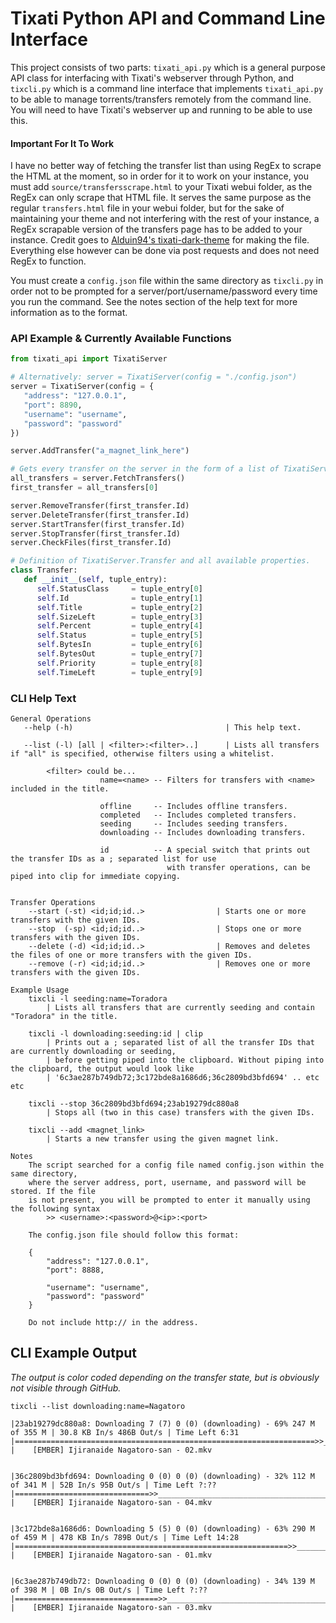 # Tixati Python API and Command Line Interface
This project consists of two parts: `tixati_api.py` which is a general purpose API class for interfacing with Tixati's webserver through Python, and `tixcli.py` which is a command line interface that implements `tixati_api.py` to be able to manage torrents/transfers remotely from the command line. You will need to have Tixati's webserver up and running to be able to use this.

#### Important For It To Work
I have no better way of fetching the transfer list than using RegEx to scrape the HTML at the moment, so in order for it to work on your instance, you must add `source/transfersscrape.html` to your Tixati webui folder, as the RegEx can only scrape that HTML file. It serves the same purpose as the regular `transfers.html` file in your webui folder, but for the sake of maintaining your theme and not interfering with the rest of your instance, a RegEx scrapable version of the transfers page has to be added to your instance. Credit goes to [Alduin94's tixati-dark-theme](https://github.com/Alduin94/tixati-dark-theme) for making the file. Everything else however can be done via post requests and does not need RegEx to function. 

You must create a `config.json` file within the same directory as `tixcli.py` in order not to be prompted for a server/port/username/password every time you run the command. See the notes section of the help text for more information as to the format.

### API Example & Currently Available Functions

```python
from tixati_api import TixatiServer

# Alternatively: server = TixatiServer(config = "./config.json")
server = TixatiServer(config = {
   "address": "127.0.0.1",
   "port": 8890,
   "username": "username",
   "password": "password"
})

server.AddTransfer("a_magnet_link_here") 

# Gets every transfer on the server in the form of a list of TixatiServer.Transfer class instances.
all_transfers = server.FetchTransfers()
first_transfer = all_transfers[0]

server.RemoveTransfer(first_transfer.Id)
server.DeleteTransfer(first_transfer.Id)
server.StartTransfer(first_transfer.Id)
server.StopTransfer(first_transfer.Id)
server.CheckFiles(first_transfer.Id)
```
```python
# Definition of TixatiServer.Transfer and all available properties.
class Transfer:
   def __init__(self, tuple_entry):
      self.StatusClass     = tuple_entry[0]
      self.Id              = tuple_entry[1]
      self.Title           = tuple_entry[2]
      self.SizeLeft        = tuple_entry[3]
      self.Percent         = tuple_entry[4]
      self.Status          = tuple_entry[5]
      self.BytesIn         = tuple_entry[6]
      self.BytesOut        = tuple_entry[7]
      self.Priority        = tuple_entry[8]
      self.TimeLeft        = tuple_entry[9]
```


### CLI Help Text
```
General Operations
   --help (-h)                                  | This help text.

   --list (-l) [all | <filter>:<filter>..]      | Lists all transfers if "all" is specified, otherwise filters using a whitelist.

        <filter> could be...
                    name=<name> -- Filters for transfers with <name> included in the title.

                    offline     -- Includes offline transfers.
                    completed   -- Includes completed transfers.
                    seeding     -- Includes seeding transfers.
                    downloading -- Includes downloading transfers.

                    id          -- A special switch that prints out the transfer IDs as a ; separated list for use
                                   with transfer operations, can be piped into clip for immediate copying.


Transfer Operations
    --start (-st) <id;id;id..>                | Starts one or more transfers with the given IDs.
    --stop  (-sp) <id;id;id..>                | Stops one or more transfers with the given IDs.
    --delete (-d) <id;id;id..>                | Removes and deletes the files of one or more transfers with the given IDs.
    --remove (-r) <id;id;id..>                | Removes one or more transfers with the given IDs.

Example Usage
    tixcli -l seeding:name=Toradora
        | Lists all transfers that are currently seeding and contain "Toradora" in the title.

    tixcli -l downloading:seeding:id | clip
        | Prints out a ; separated list of all the transfer IDs that are currently downloading or seeding,
        | before getting piped into the clipboard. Without piping into the clipboard, the output would look like
        | '6c3ae287b749db72;3c172bde8a1686d6;36c2809bd3bfd694' .. etc etc

    tixcli --stop 36c2809bd3bfd694;23ab19279dc880a8
        | Stops all (two in this case) transfers with the given IDs.

    tixcli --add <magnet_link>
        | Starts a new transfer using the given magnet link.

Notes
    The script searched for a config file named config.json within the same directory,
    where the server address, port, username, and password will be stored. If the file
    is not present, you will be prompted to enter it manually using the following syntax
        >> <username>:<password>@<ip>:<port>

    The config.json file should follow this format:

    {
        "address": "127.0.0.1",
        "port": 8888,

        "username": "username",
        "password": "password"
    }

    Do not include http:// in the address.
```

## CLI Example Output
_The output is color coded depending on the transfer state, but is obviously not visible through GitHub._

`tixcli --list downloading:name=Nagatoro`
```
|23ab19279dc880a8: Downloading 7 (7) 0 (0) (downloading) - 69% 247 M of 355 M | 30.8 KB In/s 486B Out/s | Time Left 6:31
|===================================================================>>_______________________________
|    [EMBER] Ijiranaide Nagatoro-san - 02.mkv


|36c2809bd3bfd694: Downloading 0 (0) 0 (0) (downloading) - 32% 112 M of 341 M | 52B In/s 95B Out/s | Time Left ?:??
|==============================>>____________________________________________________________________
|    [EMBER] Ijiranaide Nagatoro-san - 04.mkv


|3c172bde8a1686d6: Downloading 5 (5) 0 (0) (downloading) - 63% 290 M of 459 M | 478 KB In/s 789B Out/s | Time Left 14:28
|=============================================================>>_____________________________________
|    [EMBER] Ijiranaide Nagatoro-san - 01.mkv


|6c3ae287b749db72: Downloading 0 (0) 0 (0) (downloading) - 34% 139 M of 398 M | 0B In/s 0B Out/s | Time Left ?:??
|================================>>__________________________________________________________________
|    [EMBER] Ijiranaide Nagatoro-san - 03.mkv
```
